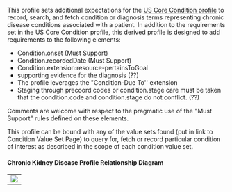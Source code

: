 This profile sets additional expectations for the [US Core Condition profile](http://hl7.org/fhir/us/core/StructureDefinition/us-core-condition) to record, search, and fetch condition or diagnosis terms representing chronic disease conditions associated with a patient. In addition to the requirements set in the US Core Condition profile, this derived profile is designed to add requirements to the following elements:

* Condition.onset (Must Support)
* Condition.recordedDate (Must Support)
* Condition.extension:resource-pertainsToGoal
* supporting evidence for the diagnosis (??)
* The profile leverages the "Condition-Due To'' extension
* Staging through precoord codes or condition.stage care must be taken that the condition.code and condition.stage do not conflict. (??)

Comments are welcome with respect to the pragmatic use of the "Must Support" rules defined on these elements.

This profile can be bound with any of the value sets found (put in link to Condition Value Set Page) to query for, fetch or record particular condition of interest as described in the scope of each condition value set.

#### Chronic Kidney Disease Profile Relationship Diagram
<table><tr><td><img src="Chronic Kidney Disease Profile Relationship Diagram V2.png" /></td></tr></table>